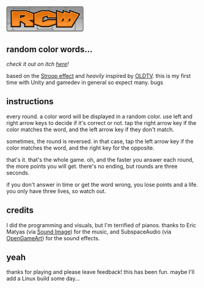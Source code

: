 <div width="100%">
    <img src="Assets/UI/MainMenu/logo.png" width="40%">
</div>

## random color words...

*check it out on itch [here](https://aczw.itch.io/rcw)!*

based on the [Stroop effect](https://en.wikipedia.org/wiki/Stroop_effect) and *heavily* inspired by [OLDTV](https://store.steampowered.com/app/643270/OLDTV/). this is my first time with Unity and gamedev in general so expect many. bugs

## instructions

every round. a color word will be displayed in a random color. use left and right arrow keys to decide if it's correct or not. tap the right arrow key if the color matches the word, and the left arrow key if they don't match.

sometimes, the round is reversed. in that case, tap the left arrow key if the color matches the word, and the right key for the opposite.

that's it. that's the whole game. oh, and the faster you answer each round, the more points you will get. there's no ending, but rounds are three seconds.

if you don't answer in time or get the word wrong, you lose points and a life. you only have three lives, so watch out.

## credits

I did the programming and visuals, but I'm terrified of pianos. thanks to Eric Matyas (via [Sound Image](https://soundimage.org/)) for the music, and SubspaceAudio (via [OpenGameArt](https://opengameart.org/content/512-sound-effects-8-bit-style)) for the sound effects.

## yeah

thanks for playing and please leave feedback! this has been fun. maybe I'll add a Linux build some day...
